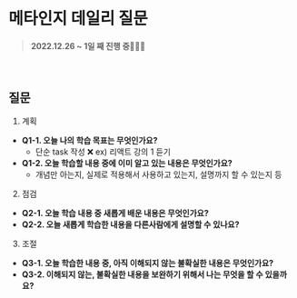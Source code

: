 # 메타인지 데일리 질문

> #### 2022.12.26 ~ 1일 째 진행 중🏃🏃🏃

<br>

## 질문

1. 계획

- **Q1-1. 오늘 나의 학습 목표는 무엇인가요?**
  - 단순 task 작성 ❌ ex) 리액트 강의 1 듣기
- **Q1-2. 오늘 학습할 내용 중에 이미 알고 있는 내용은 무엇인가요?**
  - 개념만 아는지, 실제로 적용해서 사용하고 있는지, 설명까지 할 수 있는지 등

2. 점검

- **Q2-1. 오늘 학습 내용 중 새롭게 배운 내용은 무엇인가요?**
- **Q2-2. 오늘 새롭게 학습한 내용을 다른사람에게 설명할 수 있나요?**

3. 조절

- **Q3-1. 오늘 학습한 내용 중, 아직 이해되지 않는 불확실한 내용은 무엇인가요?**
- **Q3-2. 이해되지 않는, 불확실한 내용을 보완하기 위해서 나는 무엇을 할 수 있을까요?**

